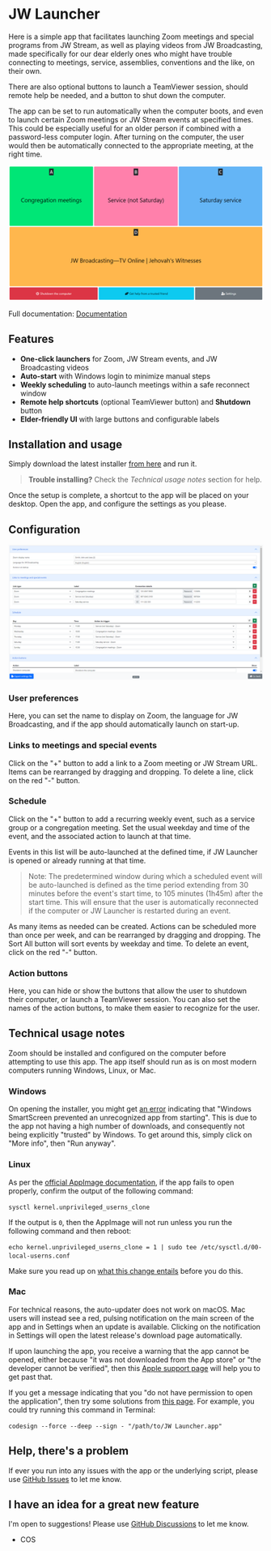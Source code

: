 # JW Launcher

Here is a simple app that facilitates launching Zoom meetings and special programs from JW Stream, as well as playing videos from JW Broadcasting, made specifically for our dear elderly ones who might have trouble connecting to meetings, service, assemblies, conventions and the like, on their own.

There are also optional buttons to launch a TeamViewer session, should remote help be needed, and a button to shut down the computer.

The app can be set to run automatically when the computer boots, and even to launch certain Zoom meetings or JW Stream events at specified times. This could be especially useful for an older person if combined with a password-less computer login. After turning on the computer, the user would then be automatically connected to the appropriate meeting, at the right time.

![Main screen of app](https://github.com/sircharlo/jw-launcher/blob/main/screenshots/01-main.png?raw=true)

Full documentation: [Documentation](https://sircharlo.github.io/jw-launcher/)

## Features

- **One-click launchers** for Zoom, JW Stream events, and JW Broadcasting videos
- **Auto-start** with Windows login to minimize manual steps
- **Weekly scheduling** to auto-launch meetings within a safe reconnect window
- **Remote help shortcuts** (optional TeamViewer button) and **Shutdown** button
- **Elder-friendly UI** with large buttons and configurable labels

## Installation and usage

Simply download the latest installer [from here](https://github.com/sircharlo/jw-launcher/releases/latest) and run it.

> **Trouble installing?** Check the *Technical usage notes* section for help.

Once the setup is complete, a shortcut to the app will be placed on your desktop. Open the app, and configure the settings as you please.

## Configuration

![Settings screen of app](https://github.com/sircharlo/jw-launcher/blob/main/screenshots/02-settings.png?raw=true)

### User preferences

Here, you can set the name to display on Zoom, the language for JW Broadcasting, and if the app should automatically launch on start-up.

### Links to meetings and special events

Click on the "+" button to add a link to a Zoom meeting or JW Stream URL. Items can be rearranged by dragging and dropping. To delete a line, click on the red "-" button.

### Schedule

Click on the "+" button to add a recurring weekly event, such as a service group or a congregation meeting. Set the usual weekday and time of the event, and the associated action to launch at that time.

Events in this list will be auto-launched at the defined time, if JW Launcher is opened or already running at that time.

> Note: The predetermined window during which a scheduled event will be auto-launched is defined as the time period extending from 30 minutes before the event's start time, to 105 minutes (1h45m) after the start time. This will ensure that the user is automatically reconnected if the computer or JW Launcher is restarted during an event.

As many items as needed can be created. Actions can be scheduled more than once per week, and can be rearranged by dragging and dropping. The Sort All button will sort events by weekday and time. To delete an event, click on the red "-" button.

### Action buttons

Here, you can hide or show the buttons that allow the user to shutdown their computer, or launch a TeamViewer session. You can also set the names of the action buttons, to make them easier to recognize for the user.

## Technical usage notes

Zoom should be installed and configured on the computer before attempting to use this app. The app itself should run as is on most modern computers running Windows, Linux, or Mac.

### Windows

On opening the installer, you might get [an error](https://github.com/sircharlo/jw-meeting-media-fetcher/blob/master/screenshots/07-win-smartscreen.png?raw=true) indicating that "Windows SmartScreen prevented an unrecognized app from starting". This is due to the app not having a high number of downloads, and consequently not being explicitly "trusted" by Windows. To get around this, simply click on "More info", then "Run anyway".

### Linux

As per the [official AppImage documentation](https://docs.appimage.org/user-guide/troubleshooting/electron-sandboxing.html), if the app fails to open properly, confirm the output of the following command:

`sysctl kernel.unprivileged_userns_clone`

If the output is `0`, then the AppImage will not run unless you run the following command and then reboot:

`echo kernel.unprivileged_userns_clone = 1 | sudo tee /etc/sysctl.d/00-local-userns.conf`

Make sure you read up on [what this change entails](https://lwn.net/Articles/673597/) before you do this.

### Mac

For technical reasons, the auto-updater does not work on macOS. Mac users will instead see a red, pulsing notification on the main screen of the app and in Settings when an update is available. Clicking on the notification in Settings will open the latest release's download page automatically.

If upon launching the app, you receive a warning that the app cannot be opened, either because "it was not downloaded from the App store" or "the developer cannot be verified", then this [Apple support page](https://support.apple.com/en-ca/HT202491) will help you to get past that.

If you get a message indicating that you "do not have permission to open the application", then try some solutions from [this page](https://stackoverflow.com/questions/64842819/cant-run-app-because-of-permission-in-big-sur/64895860). For example, you could try running this command in Terminal:

`codesign --force --deep --sign - "/path/to/JW Launcher.app"`

## Help, there's a problem

If ever you run into any issues with the app or the underlying script, please use [GitHub Issues](https://github.com/sircharlo/jw-launcher/issues) to let me know.

## I have an idea for a great new feature

I'm open to suggestions! Please use [GitHub Discussions](https://github.com/sircharlo/jw-launcher/discussions) to let me know.

- COS
